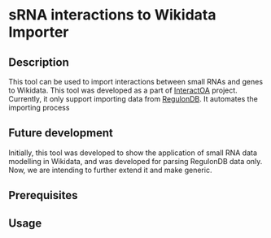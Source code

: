 # sRNA interactions to Wikidata Importer

## Description
This tool can be used to import interactions between small RNAs and genes to Wikidata. This tool was developed as a part of [InteractOA](https://interactoa.toolforge.org/) project. Currently, it only support importing data from [RegulonDB](https://regulondb.ccg.unam.mx/).
It automates the importing process
## Future development
Initially, this tool was developed to show the application of small RNA data modelling in Wikidata, and was developed for parsing RegulonDB data only. Now, we are intending to further extend it and make generic.

## Prerequisites

## Usage

